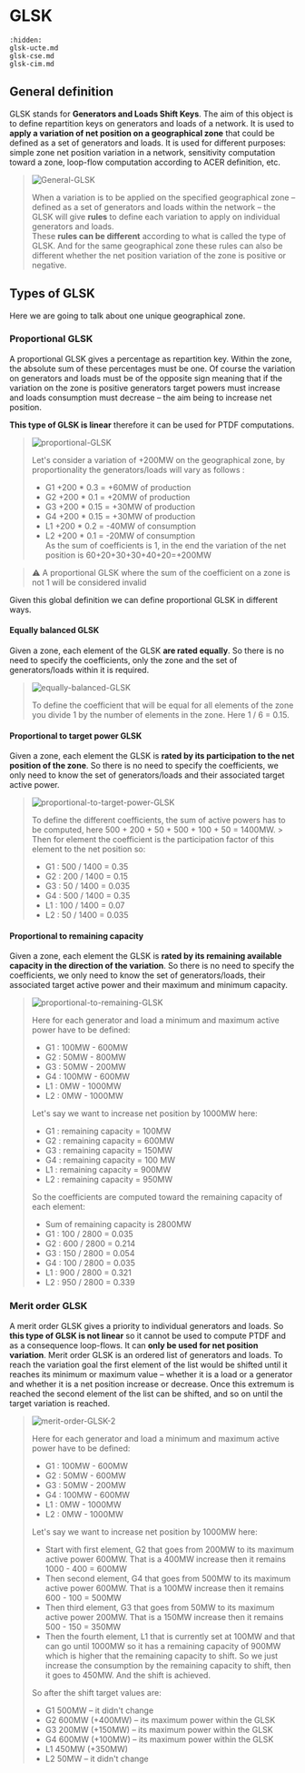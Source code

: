 # GLSK

```{toctree}
:hidden:
glsk-ucte.md
glsk-cse.md
glsk-cim.md
```

## General definition

GLSK stands for **Generators and Loads Shift Keys**. The aim of this object is to define repartition keys on generators and loads of a network. It is used to **apply a variation of net position on a geographical zone** that could be defined as a set of generators and loads. It is used for different purposes: simple zone net position variation in a network, sensitivity computation toward a zone, loop-flow computation according to ACER definition, etc.

> ![General-GLSK](/_static/img/General-GLSK.png)
> 
> When a variation is to be applied on the specified geographical zone – defined as a set of generators and loads within the network – the GLSK will give **rules** to define each variation to apply on individual generators and loads.  
> These **rules can be different** according to what is called the type of GLSK. And for the same geographical zone these rules can also be different whether the net position variation of the zone is positive or negative.

## Types of GLSK

Here we are going to talk about one unique geographical zone.

### Proportional GLSK

A proportional GLSK gives a percentage as repartition key. Within the zone, the absolute sum of these percentages must be one. Of course the variation on generators and loads must be of the opposite sign meaning that if the variation on the zone is positive generators target powers must increase and loads consumption must decrease – the aim being to increase net position.

**This type of GLSK is linear** therefore it can be used for PTDF computations.

> ![proportional-GLSK](/_static/img/proportional-GLSK.png)
> 
> Let's consider a variation of +200MW on the geographical zone, by proportionality the generators/loads will vary as follows :
> 
> - G1 +200 * 0.3 = +60MW of production
> - G2 +200 * 0.1 = +20MW of production
> - G3 +200 * 0.15 = +30MW of production
> - G4 +200 * 0.15 = +30MW of production
> - L1 +200 * 0.2 = -40MW of consumption
> - L2 +200 * 0.1 = -20MW of consumption  
> As the sum of coefficients is 1, in the end the variation of the net position is 60+20+30+30+40+20=+200MW


> ⚠️ A proportional GLSK where the sum of the coefficient on a zone is not 1 will be considered invalid


Given this global definition we can define proportional GLSK in different ways.

#### Equally balanced GLSK

Given a zone, each element of the GLSK **are rated equally**. So there is no need to specify the coefficients, only the zone and the set of generators/loads within it is required.

> ![equally-balanced-GLSK](/_static/img/equally-balanced-GLSK.png)
> 
> To define the coefficient that will be equal for all elements of the zone you divide 1 by the number of elements in the zone. Here 1 / 6 = 0.15.

#### Proportional to target power GLSK

Given a zone, each element the GLSK is **rated by its participation to the net position of the zone**. So there is no need to specify the coefficients, we only need to know the set of generators/loads and their associated target active power.

> ![proportional-to-target-power-GLSK](/_static/img/proportional-GLSK.png)
> 
> To define the different coefficients, the sum of active powers has to be computed, here 500 + 200 + 50 + 500 + 100 + 50 = 1400MW. > Then for element the coefficient is the participation factor of this element to the net position so:  
> - G1 : 500 / 1400 = 0.35
> - G2 : 200 / 1400 = 0.15
> - G3 : 50 / 1400 = 0.035
> - G4 : 500 / 1400 = 0.35
> - L1 : 100 / 1400 = 0.07
> - L2 : 50 / 1400 = 0.035

#### Proportional to remaining capacity

Given a zone, each element the GLSK is **rated by its remaining available capacity in the direction of the variation**. So there is no need to specify the coefficients, we only need to know the set of generators/loads, their associated target active power and their maximum and minimum capacity.

> ![proportional-to-remaining-GLSK](/_static/img/proportional-to-remaining-GLSK.png)
> 
> Here for each generator and load a minimum and maximum active power have to be defined:
> - G1 : 100MW - 600MW
> - G2 : 50MW - 800MW
> - G3 : 50MW - 200MW
> - G4 : 100MW - 600MW
> - L1 : 0MW - 1000MW
> - L2 : 0MW - 1000MW
> 
> Let's say we want to increase net position by 1000MW here:
> - G1 : remaining capacity = 100MW
> - G2 : remaining capacity = 600MW
> - G3 : remaining capacity = 150MW
> - G4 : remaining capacity = 100 MW
> - L1 : remaining capacity = 900MW
> - L2 : remaining capacity = 950MW
> 
> So the coefficients are computed toward the remaining capacity of each element:
> - Sum of remaining capacity is 2800MW
> - G1 : 100 / 2800 = 0.035
> - G2 : 600 / 2800 = 0.214
> - G3 : 150 / 2800 = 0.054
> - G4 : 100 / 2800 = 0.035
> - L1 : 900 / 2800 = 0.321
> - L2 : 950 / 2800 = 0.339

### Merit order GLSK

A merit order GLSK gives a priority to individual generators and loads. So **this type of GLSK is not linear** so it cannot be used to compute PTDF and as a consequence loop-flows. It can **only be used for net position variation**. Merit order GLSK is an ordered list of generators and loads. To reach the variation goal the first element of the list would be shifted until it reaches its minimum or maximum value – whether it is a load or a generator and whether it is a net position increase or decrease. Once this extremum is reached the second element of the list can be shifted, and so on until the target variation is reached.

> ![merit-order-GLSK-2](/_static/img/merit-order-GLSK-2.png)
> 
> Here for each generator and load a minimum and maximum active power have to be defined:
> - G1 : 100MW - 600MW
> - G2 : 50MW - 600MW
> - G3 : 50MW - 200MW
> - G4 : 100MW - 600MW
> - L1 : 0MW - 1000MW
> - L2 : 0MW - 1000MW
> 
> Let's say we want to increase net position by 1000MW here:
> - Start with first element, G2 that goes from 200MW to its maximum active power 600MW. That is a 400MW increase then it remains 1000 - 400 = 600MW
> - Then second element, G4 that goes from 500MW to its maximum active power 600MW. That is a 100MW increase then it remains 600 - 100 = 500MW
> - Then third element, G3 that goes from 50MW to its maximum active power 200MW. That is a 150MW increase then it remains 500 - 150 = 350MW
> - Then the fourth element, L1 that is currently set at 100MW and that can go until 1000MW so it has a remaining capacity of 900MW which is higher that the remaining capacity to shift. So we just increase the consumption by the remaining capacity to shift, then it goes to 450MW. And the shift is achieved.
> 
> So after the shift target values are:
> - G1 500MW – it didn't change
> - G2 600MW (+400MW) – its maximum power within the GLSK
> - G3 200MW (+150MW) – its maximum power within the GLSK
> - G4 600MW (+100MW) – its maximum power within the GLSK
> - L1 450MW  (+350MW)
> - L2 50MW – it didn't change
